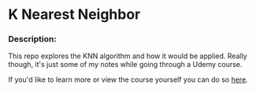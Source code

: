 # K Nearest Neighbor

### Description:

This repo explores the KNN algorithm and how it would be applied. Really though, it's just some of my notes while going through a Udemy course.

If you'd like to learn more or view the course yourself you can do so [here](https://www.udemy.com/course/machine-learning-with-javascript/).

